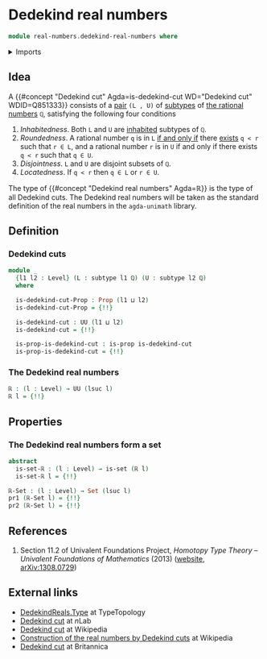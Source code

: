 # Dedekind real numbers

```agda
module real-numbers.dedekind-real-numbers where
```

<details><summary>Imports</summary>

```agda
open import elementary-number-theory.inequality-rational-numbers
open import elementary-number-theory.rational-numbers

open import foundation.dependent-pair-types
open import foundation.disjunction
open import foundation.existential-quantification
open import foundation.logical-equivalences
open import foundation.negation
open import foundation.propositions
open import foundation.sets
open import foundation.subtypes
open import foundation.truncated-types
open import foundation.universe-levels

open import foundation-core.truncation-levels
```

</details>

## Idea

A
{{#concept "Dedekind cut" Agda=is-dedekind-cut WD="Dedekind cut" WDID=Q851333}}
consists of a [pair](foundation.dependent-pair-types.md) `(L , U)` of
[subtypes](foundation-core.subtypes.md) of
[the rational numbers](elementary-number-theory.rational-numbers.md) `ℚ`,
satisfying the following four conditions

1. _Inhabitedness_. Both `L` and `U` are
   [inhabited](foundation.inhabited-subtypes.md) subtypes of `ℚ`.
2. _Roundedness_. A rational number `q` is in `L`
   [if and only if](foundation.logical-equivalences.md) there
   [exists](foundation.existential-quantification.md) `q < r` such that `r ∈ L`,
   and a rational number `r` is in `U` if and only if there exists `q < r` such
   that `q ∈ U`.
3. _Disjointness_. `L` and `U` are disjoint subsets of `ℚ`.
4. _Locatedness_. If `q < r` then `q ∈ L` or `r ∈ U`.

The type of {{#concept "Dedekind real numbers" Agda=ℝ}} is the type of all
Dedekind cuts. The Dedekind real numbers will be taken as the standard
definition of the real numbers in the `agda-unimath` library.

## Definition

### Dedekind cuts

```agda
module _
  {l1 l2 : Level} (L : subtype l1 ℚ) (U : subtype l2 ℚ)
  where

  is-dedekind-cut-Prop : Prop (l1 ⊔ l2)
  is-dedekind-cut-Prop = {!!}

  is-dedekind-cut : UU (l1 ⊔ l2)
  is-dedekind-cut = {!!}

  is-prop-is-dedekind-cut : is-prop is-dedekind-cut
  is-prop-is-dedekind-cut = {!!}
```

### The Dedekind real numbers

```agda
ℝ : (l : Level) → UU (lsuc l)
ℝ l = {!!}
```

## Properties

### The Dedekind real numbers form a set

```agda
abstract
  is-set-ℝ : (l : Level) → is-set (ℝ l)
  is-set-ℝ l = {!!}

ℝ-Set : (l : Level) → Set (lsuc l)
pr1 (ℝ-Set l) = {!!}
pr2 (ℝ-Set l) = {!!}
```

## References

1. Section 11.2 of Univalent Foundations Project, _Homotopy Type Theory –
   Univalent Foundations of Mathematics_ (2013)
   ([website](https://homotopytypetheory.org/book/),
   [arXiv:1308.0729](https://arxiv.org/abs/1308.0729))

## External links

- [DedekindReals.Type](https://www.cs.bham.ac.uk/~mhe/TypeTopology/DedekindReals.Type.html)
  at TypeTopology
- [Dedekind cut](https://ncatlab.org/nlab/show/Dedekind+cut) at $n$Lab
- [Dedekind cut](https://en.wikipedia.org/wiki/Dedekind_cut) at Wikipedia
- [Construction of the real numbers by Dedekind cuts](https://en.wikipedia.org/wiki/Construction_of_the_real_numbers#Construction_by_Dedekind_cuts)
  at Wikipedia
- [Dedekind cut](https://www.britannica.com/science/Dedekind-cut) at Britannica
